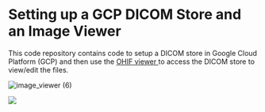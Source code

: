 # Setting up a GCP DICOM Store and an Image Viewer

This code repository contains code to setup a DICOM store in Google Cloud Platform (GCP) and then use the <a href = "https://ohif.org/"> OHIF viewer </a> to access the DICOM store to view/edit the files.

![image_viewer (6)](https://user-images.githubusercontent.com/85404022/210579845-2d5db80a-1273-466c-a2bc-ab4fad58f99a.png)

<img src = "https://user-images.githubusercontent.com/85404022/210579845-2d5db80a-1273-466c-a2bc-ab4fad58f99a.png"> </img>
